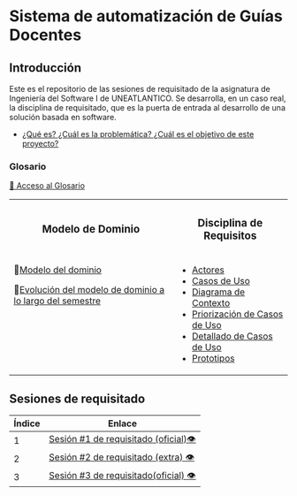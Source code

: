 # Sistema de automatización de Guías Docentes

## Introducción
Este es el repositorio de las sesiones de requisitado de la asignatura de Ingeniería del Software I de UNEATLANTICO. Se desarrolla, en un caso real, la disciplina de requisitado, que es la puerta de entrada al desarrollo de una solución basada en software. 
- [¿Qué es? ¿Cuál es la problemática? ¿Cuál es el objetivo de este proyecto?](/introduccion/introduccion.md)

### Glosario
[🔗 Acceso al Glosario](/introduccion/glosario.md)

<table>
<tr>
<th>

### Modelo de Dominio
</th>
<th>

### Disciplina de Requisitos

</th>
</tr>
<tr></tr>
  <tr>
    <td valign=top>
      <p>📌<a href="/ModeloDelDominio/modeloDelDominio.md">Modelo del dominio</a>
      <p>📌<a href="/ModeloDelDominio/EvolucioneModeloDelDominio.md">Evolución del modelo de dominio a lo largo del semestre </a></p>
    </td>
<td valign=top>
      <ul>
        <li><a href="/CasosDeUso/Actividades/Actores.md">Actores</a></li>
        <li><a href="/CasosDeUso/Actividades/CasosDeUso.md">Casos de Uso</a></li>
        <li><a href="/CasosDeUso/diagramaDeContexto/diagramaDeContexto.md">Diagrama de Contexto</a></li>
        <li><a href="/CasosDeUso/Actividades/Priorizar.md">Priorización de Casos de Uso</a></li>
        <li><a href="/CasosDeUso/Actividades/Detallar.md">Detallado de Casos de Uso</a></li>
        <li><a href="/CasosDeUso/Actividades/Prototipos/README.md">Prototipos</a></li>
      </ul>
    </td>
  </tr>
</table>


## Sesiones de requisitado
<div align="center">

| Índice | Enlace |
|--------|--------|
| 1      | [Sesión #1 de requisitado (oficial)👁️](/SesionesDeRequisitado/Sesion1.md) |
| 2      | [Sesión #2 de requisitado (extra) 👁️](/SesionesDeRequisitado/Sesion2.md) |
| 3      | [Sesión #3 de requisitado(oficial) 👁️](/SesionesDeRequisitado/Sesion3.md) |

</div>
